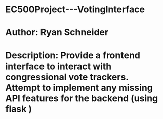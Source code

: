 # EC500Project---VotingInterface
# Author: Ryan Schneider
# Description: Provide a frontend interface to interact with congressional vote trackers. Attempt to implement any missing API features for the backend (using flask )
